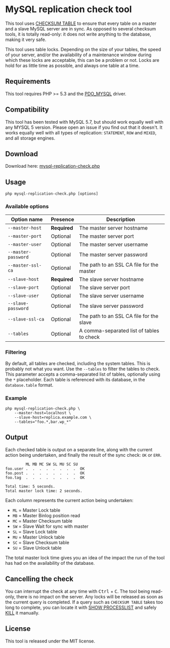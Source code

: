 # MySQL replication check tool

This tool uses [CHECKSUM TABLE](http://dev.mysql.com/doc/en/checksum-table.html) to ensure that every table on a master and a slave MySQL server are in sync.
As opposed to several checksum tools, it is totally read-only: it does not write anything to the database, making it very safe.

This tool uses table locks. Depending on the size of your tables, the speed of your server, and/or the availability of a maintenance window during which these locks are acceptable, this can be a problem or not.
Locks are hold for as little time as possible, and always one table at a time.

## Requirements

This tool requires PHP >= 5.3 and the [PDO_MYSQL](http://php.net/manual/en/ref.pdo-mysql.php) driver.

## Compatibility

This tool has been tested with MySQL 5.7, but should work equally well with any MYSQL 5 version. Please open an issue if you find out that it doesn't.
It works equally well with all types of replication: `STATEMENT`, `ROW` and `MIXED`, and all storage engines.

## Download

Download here: [mysql-replication-check.php](https://raw.githubusercontent.com/BenMorel/mysql-replication-check/master/mysql-replication-check.php)

## Usage

    php mysql-replication-check.php [options]

### Available options

| Option name         | Presence     | Description                               |
| ------------------- | ------------ | ----------------------------------------- |
| `--master-host`     | **Required** | The master server hostname                |
| `--master-port`     | Optional     | The master server port                    |
| `--master-user`     | Optional     | The master server username                |
| `--master-password` | Optional     | The master server password                |
| `--master-ssl-ca`   | Optional     | The path to an SSL CA file for the master |
| `--slave-host`      | **Required** | The slave server hostname                 |
| `--slave-port`      | Optional     | The slave server port                     |
| `--slave-user`      | Optional     | The slave server username                 |
| `--slave-password`  | Optional     | The slave server password                 |
| `--slave-ssl-ca`    | Optional     | The path to an SSL CA file for the slave  |
| `--tables`          | Optional     | A comma-separated list of tables to check |

### Filtering

By default, all tables are checked, including the system tables. This is probably not what you want.
Use the `--tables` to filter the tables to check. This parameter accepts a comma-separated list of tables,
optionally using the `*` placeholder. Each table is referenced with its database, in the `database.table` format.

### Example

    php mysql-replication-check.php \
        --master-host=localhost \
        --slave-host=replica.example.com \
        --tables="foo.*,bar.wp_*"

## Output

Each checked table is output on a separate line, along with the current action being undertaken,
and finally the result of the sync check: `OK` or `ERR`.

             ML MB MC SW SL MU SC SU
    foo.user .  .  .  .  .  .  .  .  OK
    foo.post .  .  .  .  .  .  .  .  OK
    foo.tag  .  .  .  .  .  .  .  .  OK
    
    Total time: 5 seconds.
    Total master lock time: 2 seconds.

Each column represents the current action being undertaken:

- `ML` = Master Lock table
- `MB` = Master Binlog position read
- `MC` = Master Checksum table
- `SW` = Slave Wait for sync with master
- `SL` = Slave Lock table
- `MU` = Master Unlock table
- `SC` = Slave Checksum table
- `SU` = Slave Unlock table

The total master lock time gives you an idea of the impact the run of the tool has had on the availability of the database.

## Cancelling the check

You can interrupt the check at any time with <kbd>Ctrl</kbd> + <kbd>C</kbd>.
The tool being read-only, there is no impact on the server.
Any locks will be released as soon as the current query is completed.
If a query such as `CHECKSUM TABLE` takes too long to complete, you can locate it with [SHOW PROCESSLIST](http://dev.mysql.com/doc/en/show-processlist.html) and safely [KILL](http://dev.mysql.com/doc/en/kill.html) it manually.

## License

This tool is released under the MIT license.
